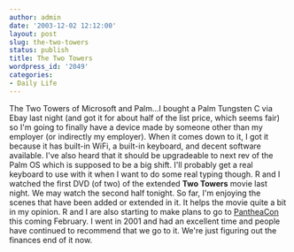 ```yaml
---
author: admin
date: '2003-12-02 12:12:00'
layout: post
slug: the-two-towers
status: publish
title: The Two Towers
wordpress_id: '2049'
categories:
- Daily Life
---
```


The Two Towers of Microsoft and Palm...I bought a Palm Tungsten C via
Ebay last night (and got it for about half of the list price, which
seems fair) so I'm going to finally have a device made by someone other
than my employer (or indirectly my employer). When it comes down to it,
I got it because it has built-in WiFi, a built-in keyboard, and decent
software available. I've also heard that it should be upgradeable to
next rev of the Palm OS which is supposed to be a big shift. I'll
probably get a real keyboard to use with it when I want to do some real
typing though. R and I watched the first DVD (of two) of the extended
**Two Towers** movie last night. We may watch the second half tonight.
So far, I'm enjoying the scenes that have been added or extended in it.
It helps the movie quite a bit in my opinion. R and I are also starting
to make plans to go to [PantheaCon](http://www.pantheacon.com) this
coming February. I went in 2001 and had an excellent time and people
have continued to recommend that we go to it. We're just figuring out
the finances end of it now.
